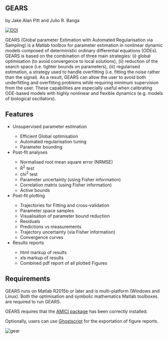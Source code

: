 ## GEARS
by Jake Alan Pitt and Julio R. Banga

<a href="https://doi.org/10.5281/zenodo.1420464"><img src="https://zenodo.org/badge/DOI/10.5281/zenodo.1420464.svg" alt="DOI"></a>

GEARS (Global parameter Estimation with Automated Regularisation via Sampling) is a Matlab toolbox for parameter estimation in nonlinear dynamic models composed of deterministic ordinary differential equations (ODEs). GEARS is based on the combination of three main strategies: (i) global optimisation (to avoid convergence to local solutions), (ii) reduction of the search space (i.e. tighter bounds on parameters), (iii) regularised estimation, a strategy used to handle overfitting (i.e. fitting the noise rather than the signal). As a result, GEARS can allow the user to avoid both underfitting and overfitting problems while requiring minimum supervision from the user. These capabilities are especially useful when calibrating ODE-based models with highly nonlinear and flexible dynamics (e.g. models of biological oscillators).

## Features

<ul>
<li>Unsupervised parameter estimation </li>
<ul>
<li>Efficient Global optimisation</li>
<li>Automated regularisation tuning</li>
<li>Parameter bounding</li>
</ul>
<li>Post-fit analyses</li>
<ul>
<li>Normalised root mean square error (NRMSE)</li>
<li>R<sup>2</sup> test</li>
<li>chi<sup>2</sup> test</li>
<li>Parameter uncertainty (using Fisher information)</li>
<li>Correlation matrix (using Fisher information)</li>
<li>Active bounds</li>
</ul>
<li>Post-fit plotting</li>
<ul>
<li>Trajectories for Fitting and cross-validation</li>
<li>Parameter space samples</li>
<li>Visualisation of parameter bound reduction</li>
<li>Residuals</li>
<li>Predictions vs measurements</li>
<li>Trajectory uncertainty (via Fisher information)</li>
<li>Convergence curves</li>
</ul>
<li>Results reports</li>
<ul>
<li>html markup of results</li>
<li>xls markup of results</li>
<li>Combined pdf report of all plotted Figures</li>
</ul>
</ul>

## Requirements

<p> GEARS runs on Matlab R2015b or later and is multi-platform (Windows and Linux). Both the optimisation and symbolic mathematics Matlab toolboxes are required to run GEARS. </p>

<p>GEARS requires that the <a href="http://icb-dcm.github.io/AMICI/">AMICI package</a> has been correctly installed.</p>

<p>Optionally, users can use <a href="https://www.ghostscript.com">Ghostscript</a> for the exportation of figure reports.</p>

![gear](https://user-images.githubusercontent.com/118581887/204173806-4ae4850a-209d-4ec2-8225-60bc6792c381.png)





